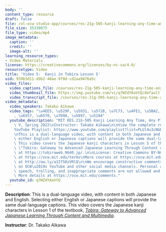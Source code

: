```yaml
---
body: ''
content_type: resource
draft: false
file: /ol-ocw-studio-app/courses/res-21g-505-kanji-learning-any-time-any-place-for-japanese-v-spring-2022/mitres21g_505s22_l5_360p_16_9.mp4
file_size: 35338075
file_type: video/mp4
image_metadata:
  caption: ''
  credit: ''
  image-alt: ''
learning_resource_types:
- Video Materials
license: https://creativecommons.org/licenses/by-nc-sa/4.0/
resourcetype: Video
title: 'Video 5:  Kanji in Tobira Lesson 5'
uid: 939b3d11-d9b2-48ae-9f8d-cd2aa9476a5c
video_files:
  video_captions_file: /courses/res-21g-505-kanji-learning-any-time-any-place-for-japanese-v-spring-2022/1MZw8UiK-bP5aH6E_UW5mbvopnKtvZs6__transcript.webvtt
  video_thumbnail_file: https://img.youtube.com/vi/q7WZdYAaVtQ/default.jpg
  video_transcript_file: /courses/res-21g-505-kanji-learning-any-time-any-place-for-japanese-v-spring-2022/1MZw8UiK-bP5aH6E_UW5mbvopnKtvZs6__transcript.pdf
video_metadata:
  video_speakers: Takako Aikawa
  video_tags: "\u4EE5, \u529F, \u5931, \u5728, \u7C73, \u4FE1, \u5BA2, \u6D41, \u5F97\
    , \u6557, \u6570, \u7D9A, \u5897, \u5104"
  youtube_description: "MIT RES.21G-505 Kanji Learning Any Time, Any Place for Japanese\
    \ V, Spring 2022\nInstructor: Takako Aikawa\n\nView the complete resource: https://ocw.mit.edu/courses/res-21g-505-kanji-learning-any-time-any-place-for-japanese-v-spring-2022\n\
    YouTube Playlist: https://www.youtube.com/playlist?list=PLUl4u3cNGP62Mr5APSizHgFa0hRiWgPln\n\
    \nThis is a dual-language video, with content in both Japanese and English. Selecting\
    \ either English or Japanese captions will provide the same dual-language captions.\
    \ This video covers the Japanese kanji characters in Lesson 5 of the textbook,\
    \ \"Tobira: Gateway to Advanced Japanese Learning Through Content and Multimedia,\u201D\
    \ at https://tobiraweb.9640.jp/.\n\nLicense: Creative Commons BY-NC-SA\nMore information\
    \ at https://ocw.mit.edu/terms\nMore courses at https://ocw.mit.edu\nSupport OCW\
    \ at http://ow.ly/a1If50zVRlQ\n\nWe encourage constructive comments and discussion\
    \ on OCW\u2019s YouTube and other social media channels. Personal attacks, hate\
    \ speech, trolling, and inappropriate comments are not allowed and may be removed.\
    \ More details at https://ocw.mit.edu/comments."
  youtube_id: q7WZdYAaVtQ
---
```

**Description**: This is a dual-language video, with content in both Japanese and English. Selecting either English or Japanese captions will provide the same dual-language captions. This video covers the Japanese kanji characters in Lesson 1 of the textbook, [*Tobira: Gateway to Advanced Japanese Learning Through Content and Multimedia*](https://tobiraweb.9640.jp/).

**Instructor**: Dr. Takako Aikawa